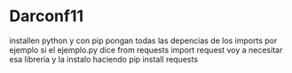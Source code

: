 # Darconf11
installen python y con pip pongan todas las depencias de los imports
por ejemplo si el ejemplo.py dice from requests import request voy a necesitar esa libreria
y la instalo haciendo pip install requests
